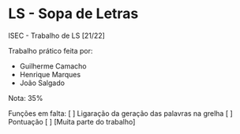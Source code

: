 # LS - Sopa de Letras
ISEC - Trabalho de LS [21/22] 

Trabalho prático feita por: 
- Guilherme Camacho
- Henrique Marques
- João Salgado

Nota: 35%

Funções em falta:
[ ] Ligaração da geração das palavras na grelha
[ ] Pontuação
[ ] [Muita parte do trabalho]